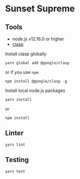 # Sunset Supreme

## Tools

- node.js v12.16.0 or higher
- [clasp](https://developers.google.com/apps-script/guides/clasp)

Install clasp globally

```
yarn global add @google/clasp
```

or if you use `npm`

```
npm install @google/clasp -g
```

Install local node.js packages

```
yarn install
```

or

```
npm install
```

## Linter

```
yarn lint
```

## Testing

```
yarn test
```
